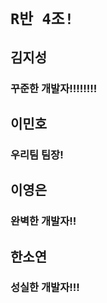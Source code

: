 # `R반 4조!`

## 김지성

### 꾸준한 개발자!!!!!!!!

## 이민호

### 우리팀 팀장!

## 이영은

### 완벽한 개발자!!

## 한소연

### 성실한 개발자!!!

